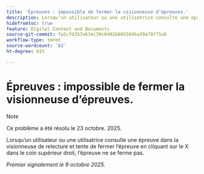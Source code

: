 ```yaml
---
title: 'Épreuves : impossible de fermer la visionneuse d’épreuves.'
description: Lorsqu’un utilisateur ou une utilisatrice consulte une épreuve dans la visionneuse de relecture et tente de fermer l’épreuve en cliquant sur le X dans le coin supérieur droit, l’épreuve ne se ferme pas.
hidefromtoc: true
feature: Digital Content and Documents
source-git-commit: fa2cfd357e63ec39c64926865584ba39a78f75a6
workflow-type: tm+mt
source-wordcount: '82'
ht-degree: 91%

---
```



# Épreuves : impossible de fermer la visionneuse d’épreuves.

>[!NOTE]
>
>Ce problème a été résolu le 23 octobre. 2025.

Lorsqu’un utilisateur ou une utilisatrice consulte une épreuve dans la visionneuse de relecture et tente de fermer l’épreuve en cliquant sur le X dans le coin supérieur droit, l’épreuve ne se ferme pas.

_Premier signalement le 9 octobre 2025._
